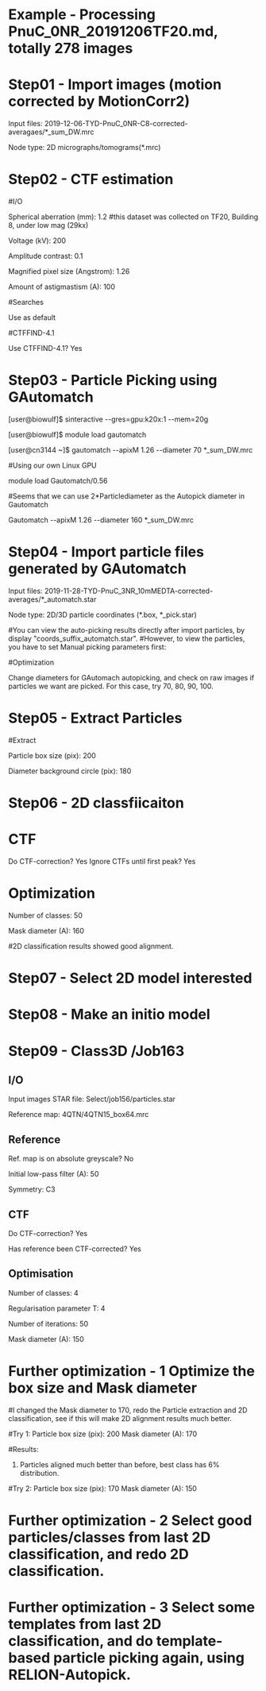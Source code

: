 # Example - Processing PnuC_0NR_20191206TF20.md, totally 278 images

# Step01 - Import images (motion corrected by MotionCorr2)

Input files: 2019-12-06-TYD-PnuC_0NR-C8-corrected-averagaes/*_sum_DW.mrc

Node type: 2D micrographs/tomograms(*.mrc)

# Step02 - CTF estimation

#I/O

Spherical aberration (mm): 1.2 #this dataset was collected on TF20, Building 8, under low mag (29kx)

Voltage (kV): 200

Amplitude contrast: 0.1

Magnified pixel size (Angstrom): 1.26

Amount of astigmastism (A): 100

#Searches

Use as default

#CTFFIND-4.1

Use CTFFIND-4.1? Yes

# Step03 - Particle Picking using GAutomatch

[user@biowulf]$ sinteractive --gres=gpu:k20x:1 --mem=20g 

[user@biowulf]$ module load gautomatch

[user@cn3144 ~]$ gautomatch --apixM 1.26 --diameter 70 *_sum_DW.mrc 

#Using our own Linux GPU

module load Gautomatch/0.56

#Seems that we can use 2*Particlediameter as the Autopick diameter in Gautomatch

Gautomatch --apixM 1.26 --diameter 160 *_sum_DW.mrc 



# Step04 - Import particle files generated by GAutomatch

Input files: 2019-11-28-TYD-PnuC_3NR_10mMEDTA-corrected-averages/*_automatch.star

Node type: 2D/3D particle coordinates (*.box, *_pick.star)

#You can view the auto-picking results directly after import particles, by display "coords_suffix_automatch.star".
#However, to view the particles, you have to set Manual picking parameters first:


#Optimization

Change diameters for GAutomach autopicking, and check on raw images if particles we want are picked.
For this case, try 70, 80, 90, 100. 

# Step05 - Extract Particles

#Extract

Particle box size (pix): 200

Diameter background circle (pix): 180

# Step06 - 2D classfiicaiton

# CTF

Do CTF-correction? Yes
Ignore CTFs until first peak? Yes

# Optimization

Number of classes: 50

Mask diameter (A): 160

#2D classification results showed good alignment.

# Step07 - Select 2D model interested

# Step08 - Make an initio model



# Step09 - Class3D /Job163

## I/O

Input images STAR file: Select/job156/particles.star

Reference map: 4QTN/4QTN15_box64.mrc

## Reference

Ref. map is on absolute greyscale? No

Initial low-pass filter (A): 50

Symmetry: C3

## CTF

Do CTF-correction? Yes

Has reference been CTF-corrected? Yes

## Optimisation

Number of classes: 4

Regularisation parameter T: 4

Number of iterations: 50

Mask diameter (A): 150




# Further optimization - 1 Optimize the box size and Mask diameter
#I changed the Mask diameter to 170, redo the Particle extraction and 2D classification, see if this will make 2D alignment results much better.

#Try 1: 
Particle box size (pix): 200
Mask diameter (A): 170

#Results: 
1. Particles aligned much better than before, best class has 6% distribution.

#Try 2: 
Particle box size (pix): 170
Mask diameter (A): 150


# Further optimization - 2 Select good particles/classes from last 2D classification, and redo 2D classification.


# Further optimization - 3 Select some templates from last 2D classification, and do template-based particle picking again, using RELION-Autopick.


